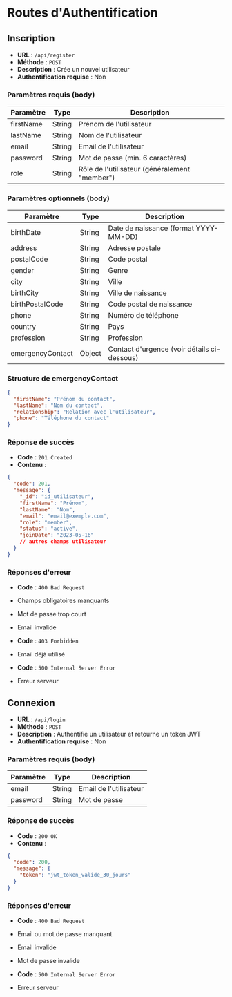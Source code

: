 # Routes d'Authentification

## Inscription

- **URL** : `/api/register`
- **Méthode** : `POST`
- **Description** : Crée un nouvel utilisateur
- **Authentification requise** : Non

### Paramètres requis (body)

| Paramètre | Type   | Description           |
|-----------|--------|-----------------------|
| firstName | String | Prénom de l'utilisateur |
| lastName  | String | Nom de l'utilisateur  |
| email     | String | Email de l'utilisateur |
| password  | String | Mot de passe (min. 6 caractères) |
| role      | String | Rôle de l'utilisateur (généralement "member") |

### Paramètres optionnels (body)

| Paramètre | Type   | Description           |
|-----------|--------|-----------------------|
| birthDate | String | Date de naissance (format YYYY-MM-DD) |
| address   | String | Adresse postale |
| postalCode| String | Code postal |
| gender    | String | Genre |
| city      | String | Ville |
| birthCity | String | Ville de naissance |
| birthPostalCode | String | Code postal de naissance |
| phone     | String | Numéro de téléphone |
| country   | String | Pays |
| profession| String | Profession |
| emergencyContact | Object | Contact d'urgence (voir détails ci-dessous) |

### Structure de emergencyContact

```json
{
  "firstName": "Prénom du contact",
  "lastName": "Nom du contact",
  "relationship": "Relation avec l'utilisateur",
  "phone": "Téléphone du contact"
}
```

### Réponse de succès

- **Code** : `201 Created`
- **Contenu** :


```json
{
  "code": 201,
  "message": {
    "_id": "id_utilisateur",
    "firstName": "Prénom",
    "lastName": "Nom",
    "email": "email@exemple.com",
    "role": "member",
    "status": "active",
    "joinDate": "2023-05-16"
    // autres champs utilisateur
  }
}
```

### Réponses d'erreur

- **Code** : `400 Bad Request`

- Champs obligatoires manquants
- Mot de passe trop court
- Email invalide



- **Code** : `403 Forbidden`

- Email déjà utilisé



- **Code** : `500 Internal Server Error`

- Erreur serveur





## Connexion

- **URL** : `/api/login`
- **Méthode** : `POST`
- **Description** : Authentifie un utilisateur et retourne un token JWT
- **Authentification requise** : Non


### Paramètres requis (body)

| Paramètre | Type | Description
|-----|-----|-----
| email | String | Email de l'utilisateur
| password | String | Mot de passe


### Réponse de succès

- **Code** : `200 OK`
- **Contenu** :


```json
{
  "code": 200,
  "message": {
    "token": "jwt_token_valide_30_jours"
  }
}
```

### Réponses d'erreur

- **Code** : `400 Bad Request`

- Email ou mot de passe manquant
- Email invalide
- Mot de passe invalide



- **Code** : `500 Internal Server Error`

- Erreur serveur